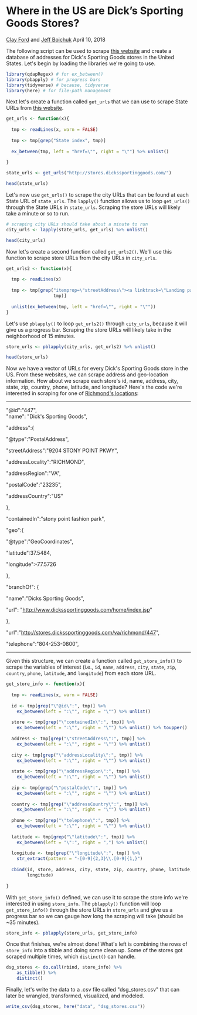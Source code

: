 Where in the US are Dick’s Sporting Goods Stores?
================

[Clay Ford](https://github.com/clayford) and [Jeff Boichuk](https://github.com/jeffboichuk)
April 10, 2018

The following script can be used to scrape [this website](https://stores.dickssportinggoods.com/) and create a database of addresses for Dick's Sporting Goods stores in the United States. Let's begin by loading the libraries we're going to use.

``` r
library(qdapRegex) # for ex_between()
library(pbapply) # for progress bars
library(tidyverse) # because, tidyverse
library(here) # for file-path management
```

Next let's create a function called `get_urls` that we can use to scrape State URLs from [this website](https://stores.dickssportinggoods.com/).

``` r
get_urls <- function(x){
  
  tmp <- readLines(x, warn = FALSE)
  
  tmp <- tmp[grep("State index", tmp)]
  
  ex_between(tmp, left = "href=\"", right = "\"") %>% unlist()
  
}

state_urls <- get_urls("http://stores.dickssportinggoods.com/")

head(state_urls)
```

Let's now use `get_urls()` to scrape the city URLs that can be found at each State URL of `state_urls`. The `lapply()` function allows us to loop `get_urls()` through the State URLs in `state_urls`. Scraping the store URLs will likely take a minute or so to run.

``` r
# scraping city URLs should take about a minute to run
city_urls <- lapply(state_urls, get_urls) %>% unlist()

head(city_urls)
```

Now let's create a second function called `get_urls2()`. We'll use this function to scrape store URLs from the city URLs in `city_urls`.

``` r
get_urls2 <- function(x){
  
  tmp <- readLines(x)
  
  tmp <- tmp[grep("itemprop=\"streetAddress\"><a linktrack=\"Landing page\"", 
                  tmp)]
  
  unlist(ex_between(tmp, left = "href=\"", right = "\""))
}
```

Let's use `pblapply()` to loop `get_urls2()` through `city_urls`, because it will give us a progress bar. Scraping the store URLs will likely take in the neighborhood of 15 minutes.

``` r
store_urls <- pblapply(city_urls, get_urls2) %>% unlist()

head(store_urls)
```

Now we have a vector of URLs for every Dick's Sporting Goods store in the US. From these websites, we can scrape address and geo-location information. How about we scrape each store's id, name, address, city, state, zip, country, phone, latitude, and longitude? Here's the code we're interested in scraping for one of [Richmond's locations](http://stores.dickssportinggoods.com/va/richmond/):

------------------------------------------------------------------------

"@id":"447", <br /> "name": "Dick's Sporting Goods",

"address":{

"@type":"PostalAddress",

"streetAddress":"9204 STONY POINT PKWY",

"addressLocality":"RICHMOND",

"addressRegion":"VA",

"postalCode":"23235",

"addressCountry":"US"

},

"containedIn":"stony point fashion park",

"geo":{

"@type":"GeoCoordinates",

"latitude":37.5484,

"longitude":-77.5726

},

"branchOf": {

"name":"Dicks Sporting Goods",

"url": "<http://www.dickssportinggoods.com/home/index.jsp>"

},

"url":"<http://stores.dickssportinggoods.com/va/richmond/447>",

"telephone":"804-253-0800",

------------------------------------------------------------------------

Given this structure, we can create a function called `get_store_info()` to scrape the variables of interest (i.e., `id`, `name`, `address`, `city`, `state`, `zip`, `country`, `phone`, `latitude`, and `longitude`) from each store URL.

``` r
get_store_info <- function(x){
  
  tmp <- readLines(x, warn = FALSE)
  
  id <- tmp[grep("\"@id\":", tmp)] %>% 
    ex_between(left = ":\"", right = "\"") %>% unlist()
  
  store <- tmp[grep("\"containedIn\":", tmp)] %>% 
    ex_between(left = ":\"", right = "\"") %>% unlist() %>% toupper()
  
  address <- tmp[grep("\"streetAddress\":", tmp)] %>% 
    ex_between(left = ":\"", right = "\"") %>% unlist()
  
  city <- tmp[grep("\"addressLocality\":", tmp)] %>% 
    ex_between(left = ":\"", right = "\"") %>% unlist()
  
  state <- tmp[grep("\"addressRegion\":", tmp)] %>% 
    ex_between(left = ":\"", right = "\"") %>% unlist()
  
  zip <- tmp[grep("\"postalCode\":", tmp)] %>% 
    ex_between(left = ":\"", right = "\"") %>% unlist()
  
  country <- tmp[grep("\"addressCountry\":", tmp)] %>% 
    ex_between(left = ":\"", right = "\"") %>% unlist()
  
  phone <- tmp[grep("\"telephone\":", tmp)] %>% 
    ex_between(left = ":\"", right = "\"") %>% unlist()
  
  latitude <- tmp[grep("\"latitude\":", tmp)] %>% 
    ex_between(left = "\":", right = ",") %>% unlist()
  
  longitude <- tmp[grep("\"longitude\":", tmp)] %>% 
    str_extract(pattern = "-[0-9]{2,3}\\.[0-9]{1,}")
  
  cbind(id, store, address, city, state, zip, country, phone, latitude, 
        longitude)
  
}
```

With `get_store_info()` defined, we can use it to scrape the store info we're interested in using `store_info`. The `pblapply()` function will loop `get_store_info()` through the store URLs in `store_urls` and give us a progress bar so we can gauge how long the scraping will take (should be ~35 minutes).

``` r
store_info <- pblapply(store_urls, get_store_info)
```

Once that finishes, we're almost done! What's left is combining the rows of `store_info` into a tibble and doing some clean up. Some of the stores got scraped multiple times, which `distinct()` can handle.

``` r
dsg_stores <- do.call(rbind, store_info) %>% 
    as_tibble() %>% 
    distinct()
```

Finally, let's write the data to a .csv file called "dsg\_stores.csv" that can later be wrangled, transformed, visualized, and modeled.

``` r
write_csv(dsg_stores, here("data", "dsg_stores.csv"))
```
